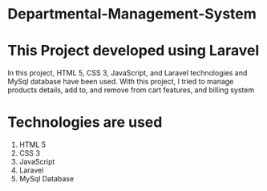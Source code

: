 # Departmental-Management-System


# This Project developed using Laravel 

In this project, HTML 5, CSS 3, JavaScript, and Laravel technologies and MySql database have been used.
With this project, I tried to manage  products details, add to, and remove from cart features, and billing system


# Technologies are used 
1. HTML 5
2. CSS 3
3. JavaScript
4. Laravel
5. MySql Database
